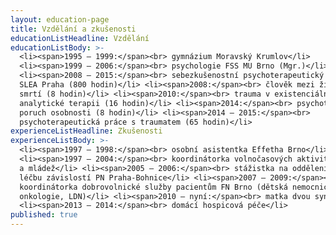 ```yaml
---
layout: education-page
title: Vzdělání a zkušenosti
educationListHeadline: Vzdělání
educationListBody: >-
  <li><span>1995 – 1999:</span><br> gymnázium Moravský Krumlov</li>
  <li><span>1999 – 2006:</span><br> psychologie FSS MU Brno (Mgr.)</li>
  <li><span>2008 – 2015:</span><br> sebezkušenostní psychoterapeutický výcvik
  SLEA Praha (800 hodin)</li> <li><span>2008:</span><br> člověk mezi životem a
  smrtí (8 hodin)</li> <li><span>2010:</span><br> trauma v existenciálně
  analytické terapii (16 hodin)</li> <li><span>2014:</span><br> psychoterapie
  poruch osobnosti (8 hodin)</li> <li><span>2014 – 2015:</span><br>
  psychoterapeutická práce s traumatem (65 hodin)</li>
experienceListHeadline: Zkušenosti
experienceListBody: >-
  <li><span>1997 – 1998:</span><br> osobní asistentka Effetha Brno</li>
  <li><span>1997 – 2004:</span><br> koordinátorka volnočasových aktivit pro děti
  a mládež</li> <li><span>2005 – 2006:</span><br> stážistka na oddělení pro
  léčbu závislostí PN Praha-Bohnice</li> <li><span>2007 – 2009:</span><br>
  koordinátorka dobrovolnické služby pacientům FN Brno (dětská nemocnice,
  onkologie, LDN)</li> <li><span>2010 – nyní:</span><br> matka dvou synů</li>
  <li><span>2013 – 2014:</span><br> domácí hospicová péče</li>
published: true
---
```

